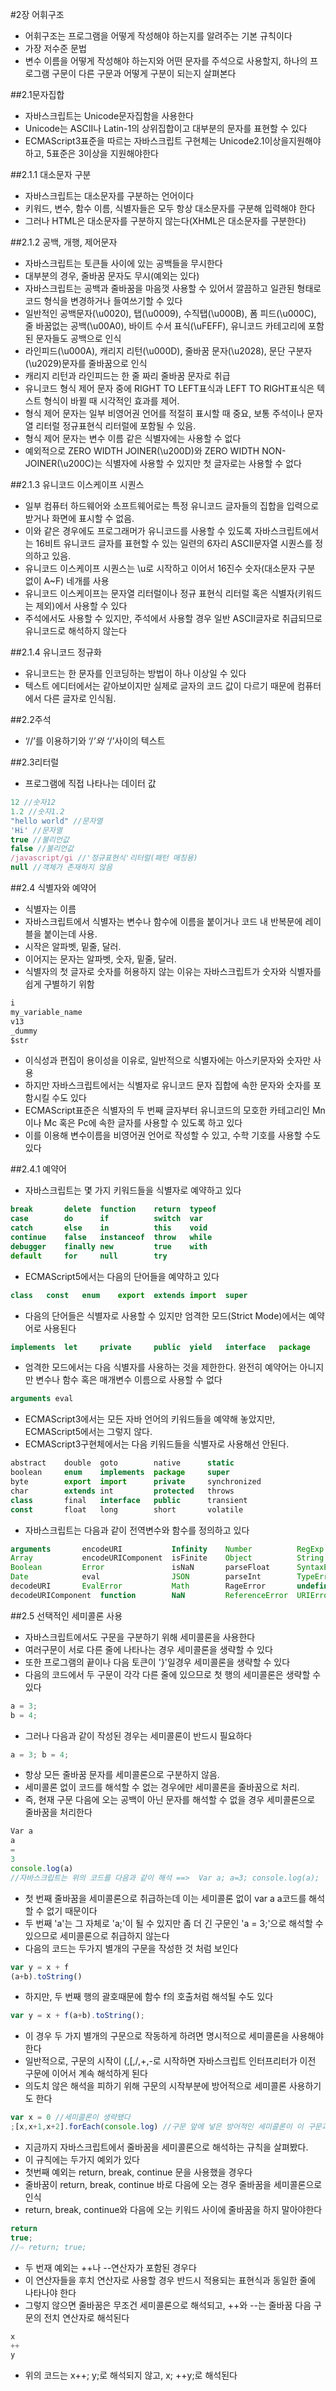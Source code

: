 #2장 어휘구조
- 어휘구조는 프로그램을 어떻게 작성해야 하는지를 알려주는 기본 규칙이다
- 가장 저수준 문법
- 변수 이름을 어떻게 작성해야 하는지와 어떤 문자를 주석으로 사용할지, 하나의 프로그램 구문이 다른 구문과 어떻게 구분이 되는지 살펴본다

##2.1문자집합
- 자바스크립트는 Unicode문자집함을 사용한다
- Unicode는 ASCII나 Latin-1의 상위집합이고 대부분의 문자를 표현할 수 있다
- ECMAScript3표준을 따르는 자바스크립트 구현체는 Unicode2.1이상을지원해야하고, 5표준은 3이상을 지원해야한다

##2.1.1 대소문자 구분
- 자바스크립트는 대소문자를 구분하는 언어이다
- 키워드, 변수, 함수 이름, 식별자들은 모두 항상 대소문자를 구분해 입력해야 한다
- 그러나 HTML은 대소문자를 구분하지 않는다(XHML은 대소문자를 구분한다)

##2.1.2 공백, 개행, 제어문자
- 자바스크립트는 토큰들 사이에 있는 공백들을 무시한다
- 대부분의 경우, 줄바꿈 문자도 무시(예외는 있다)
- 자바스크립트는 공백과 줄바꿈을 마음껏 사용할 수 있어서 깔끔하고 일관된 형태로 코드 형식을 변경하거나 들여쓰기할 수 있다
- 일반적인 공백문자(\u0020), 탭(\u0009), 수직탭(\u000B), 폼 피드(\u000C), 줄 바꿈없는 공백(\u00A0), 바이트 수서 표식(\uFEFF), 유니코드 카테고리에 포함된 문자들도 공백으로 인식
- 라인피드(\u000A), 캐리지 리턴(\u000D), 줄바꿈 문자(\u2028), 문단 구분자(\u2029)문자를 줄바꿈으로 인식
- 캐리지 리턴과 라인피드는 한 줄 짜리 줄바꿈 문자로 취급
- 유니코드 형식 제어 문자 중에 RIGHT TO LEFT표식과 LEFT TO RIGHT표식은 텍스트 형식이 바뀔 때 시각적인 효과를 제어.
- 형식 제어 문자는 일부 비영어권 언어를 적절히 표시할 때 중요, 보통 주석이나 문자열 리터럴 정규표현식 리터럴에 포함될 수 있음.
- 형식 제어 문자는 변수 이름 같은 식별자에는 사용할 수 없다
- 예외적으로 ZERO WIDTH JOINER(\u200D)와 ZERO WIDTH NON-JOINER(\u200C)는 식별자에 사용할 수 있지만 첫 글자로는 사용할 수 없다

##2.1.3 유니코드 이스케이프 시퀀스
- 일부 컴퓨터 하드웨어와 소프트웨어로는 특정 유니코드 글자들의 집합을 입력으로 받거나 화면에 표시할 수 없음.
- 이와 같은 경우에도 프로그래머가 유니코드를 사용할 수 있도록 자바스크립트에서는 16비트 유니코드 글자를 표현할 수 있는 일련의 6자리 ASCII문자열 시퀀스를 정의하고 있음.
- 유니코드 이스케이프 시퀀스는 \u로 시작하고 이어서 16진수 숫자(대소문자 구분 없이 A~F) 네개를 사용
- 유니코드 이스케이프는 문자열 리터럴이나 정규 표현식 리터럴 혹은 식별자(키워드는 제외)에서 사용할 수 있다
- 주석에서도 사용할 수 있지만, 주석에서 사용할 경우 일반 ASCII글자로 취급되므로 유니코드로 해석하지 않는다

##2.1.4 유니코드 정규화
- 유니코드는 한 문자를 인코딩하는 방법이 하나 이상일 수 있다
- 텍스트 에디터에서는 같아보이지만 실제로 글자의 코드 값이 다르기 때문에 컴퓨터에서 다른 글자로 인식됨.

##2.2주석
- ‘//’를 이용하기와 ‘/*’와 ‘*/’사이의 텍스트

##2.3리터럴
- 프로그램에 직접 나타나는 데이터 값
```javascript
12 //숫자12
1.2 //숫자1.2
"hello world" //문자열
'Hi' //문자열
true //불리언값
false //불리언값
/javascript/gi //'정규표현식'리터럴(패턴 매칭용)
null //객체가 존재하지 않음
```

##2.4 식별자와 예약어
- 식별자는 이름
- 자바스크립트에서 식별자는 변수나 함수에 이름을 붙이거나 코드 내 반복문에 레이블을 붙이는데 사용.
- 시작은 알파벳, 밑줄, 달러.
- 이어지는 문자는 알파벳, 숫자, 밑줄, 달러.
- 식별자의 첫 글자로 숫자를 허용하지 않는 이유는 자바스크립트가 숫자와 식별자를 쉽게 구별하기 위함

```javascript
i
my_variable_name
v13
_dummy
$str
```

- 이식성과 편집이 용이성을 이유로, 일반적으로 식별자에는 아스키문자와 숫자만 사용
- 하지만 자바스크립트에서는 식별자로 유니코드 문자 집합에 속한 문자와 숫자를 포함시킬 수도 있다
- ECMAScript표준은 식별자의 두 번째 글자부터 유니코드의 모호한 카테고리인 Mn이나 Mc 혹은 Pc에 속한 글자를 사용할 수 있도록 하고 있다
- 이를 이용해 변수이름을 비영어권 언어로 작성할 수 있고, 수학 기호를 사용할 수도 있다

##2.4.1 예약어
- 자바스크립트는 몇 가지 키워드들을 식별자로 예약하고 있다

```javascript
break		delete	function	return	typeof
case		do		if 			switch	var
catch		else 	in 			this 	void
continue	false	instanceof	throw	while
debugger	finally	new			true	with
default		for 	null		try
```

- ECMAScript5에서는 다음의 단어들을 예약하고 있다

```javascript
class	const	enum	export	extends	import	super
```

- 다음의 단어들은 식별자로 사용할 수 있지만 엄격한 모드(Strict Mode)에서는 예약어로 사용된다

```javascript
implements	let 	private		public	yield	interface	package		protected	static
```

- 엄격한 모드에서는 다음 식별자를 사용하는 것을 제한한다. 완전히 예약어는 아니지만 변수나 함수 혹은 매개변수 이름으로 사용할 수 없다

```javascript
arguments eval
```

- ECMAScript3에서는 모든 자바 언어의 키워드들을 예약해 놓았지만, ECMAScript5에서는 그렇지 않다.
- ECMAScript3구현체에서는 다음 키워드들을 식별자로 사용해선 안된다.

```javascript
abstract	double	goto		native		static
boolean		enum	implements	package		super
byte		export	import		private		synchronized
char		extends	int 		protected	throws
class		final 	interface	public		transient
const		float	long		short		volatile
```

- 자바스크립트는 다음과 같이 전역변수와 함수를 정의하고 있다

```javascript
arguments		encodeURI			Infinity	Number	 		RegExp
Array			encodeURIComponent	isFinite	Object 			String
Boolean 		Error				isNaN 		parseFloat		SyntaxError
Date			eval				JSON		parseInt		TypeError
decodeURI		EvalError			Math		RageError		undefined
decodeURIComponent	function 		NaN 		ReferenceError	URIError
```

##2.5 선택적인 세미콜론 사용
- 자바스크립트에서도 구문을 구분하기 위해 세미콜론을 사용한다
- 여러구문이 서로 다른 줄에 나타나는 경우 세미콜론을 생략할 수 있다
- 또한 프로그램의 끝이나 다음 토큰이 '}'일경우 세미콜론을 생략할 수 있다
- 다음의 코드에서 두 구문이 각각 다른 줄에 있으므로 첫 행의 세미콜론은 생략할 수 있다

```javascript
a = 3;
b = 4;
```
- 그러나 다음과 같이 작성된 경우는 세미콜론이 반드시 필요하다

```javascript
a = 3; b = 4;
```
- 항상 모든 줄바꿈 문자를 세미콜론으로 구분하지 않음.
- 세미콜론 없이 코드를 해석할 수 없는 경우에만 세미콜론을 줄바꿈으로 처리.
- 즉, 현재 구문 다음에 오는 공백이 아닌 문자를 해석할 수 없을 경우 세미콜론으로 줄바꿈을 처리한다

```javascript
Var a
a
=
3
console.log(a)
//자바스크립트는 위의 코드를 다음과 같이 해석 ==>	Var a; a=3; console.log(a);
```
- 첫 번째 줄바꿈을 세미콜론으로 취급하는데 이는 세미콜론 없이 var a a코드를 해석할 수 없기 때문이다
- 두 번째 'a'는 그 자체로 'a;'이 될 수 있지만 좀 더 긴 구문인 'a = 3;'으로 해석할 수 있으므로 세미콜론으로 취급하지 않는다
- 다음의 코드는 두가지 별개의 구문을 작성한 것 처럼 보인다

```javascript
var y = x + f
(a+b).toString()
```

- 하지만, 두 번째 행의 괄호때문에 함수 f의 호출처럼 해석될 수도 있다

```javascript
var y = x + f(a+b).toString();
```

- 이 경우 두 가지 별개의 구문으로 작동하게 하려면 명시적으로 세미콜론을 사용해야 한다
- 일반적으로, 구문의 시작이 (,[,/,+,-로 시작하면 자바스크립트 인터프리터가 이전 구문에 이어서 계속 해석하게 된다
- 의도치 않은 해석을 피하기 위해 구문의 시작부분에 방어적으로 세미콜론 사용하기도 한다

```javascript
var x = 0 //세미콜론이 생략됐다
;[x,x+1,x+2].forEach(console.log) //구문 앞에 넣은 방어적인 세미콜론이 이 구문과 위 구문을 구분하게 해준다
```

- 지금까지 자바스크립트에서 줄바꿈을 세미콜론으로 해석하는 규칙을 살펴봤다.
- 이 규칙에는 두가지 예외가 있다
- 첫번째 예외는 return, break, continue 문을 사용했을 경우다
- 줄바꿈이 return, break, continue 바로 다음에 오는 경우 줄바꿈을 세미콜론으로 인식
- return, break, continue와 다음에 오는 키워드 사이에 줄바꿈을 하지 말아야한다

```javascript
return
true;
//⇨	return; true;
```

- 두 번재 예외는 ++나 --연산자가 포함된 경우다
- 이 연산자들을 후치 연산자로 사용할 경우 반드시 적용되는 표현식과 동일한 줄에 나타나야 한다
- 그렇지 않으면 줄바꿈은 무조건 세미콜론으로 해석되고, ++와 --는 줄바꿈 다음 구문의 전치 연산자로 해석된다
```javascript
x
++
y
```
- 위의 코드는 x++; y;로 해석되지 않고,  x; ++y;로 해석된다
